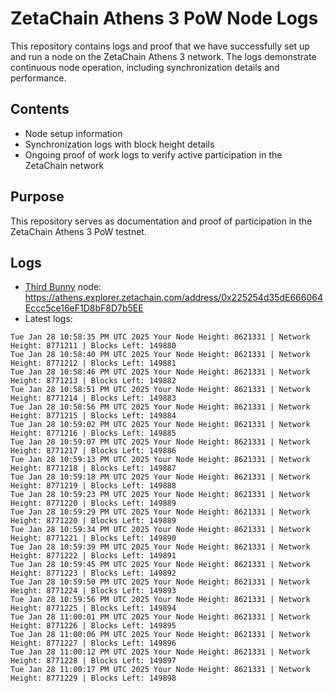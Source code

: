 # ZetaChain Athens 3 PoW Node Logs
This repository contains logs and proof that we have successfully set up and run a node on the ZetaChain Athens 3 network. The logs demonstrate continuous node operation, including synchronization details and performance.

## Contents
- Node setup information
- Synchronization logs with block height details
- Ongoing proof of work logs to verify active participation in the ZetaChain network

## Purpose
This repository serves as documentation and proof of participation in the ZetaChain Athens 3 PoW testnet.

## Logs

- [Third Bunny](https://thirdbunny.xyz/) node: https://athens.explorer.zetachain.com/address/0x225254d35dE666064Eccc5ce16eF1D8bF8D7b5EE
- Latest logs:
```
Tue Jan 28 10:58:35 PM UTC 2025 Your Node Height: 8621331 | Network Height: 8771211 | Blocks Left: 149880
Tue Jan 28 10:58:40 PM UTC 2025 Your Node Height: 8621331 | Network Height: 8771212 | Blocks Left: 149881
Tue Jan 28 10:58:46 PM UTC 2025 Your Node Height: 8621331 | Network Height: 8771213 | Blocks Left: 149882
Tue Jan 28 10:58:51 PM UTC 2025 Your Node Height: 8621331 | Network Height: 8771214 | Blocks Left: 149883
Tue Jan 28 10:58:56 PM UTC 2025 Your Node Height: 8621331 | Network Height: 8771215 | Blocks Left: 149884
Tue Jan 28 10:59:02 PM UTC 2025 Your Node Height: 8621331 | Network Height: 8771216 | Blocks Left: 149885
Tue Jan 28 10:59:07 PM UTC 2025 Your Node Height: 8621331 | Network Height: 8771217 | Blocks Left: 149886
Tue Jan 28 10:59:13 PM UTC 2025 Your Node Height: 8621331 | Network Height: 8771218 | Blocks Left: 149887
Tue Jan 28 10:59:18 PM UTC 2025 Your Node Height: 8621331 | Network Height: 8771219 | Blocks Left: 149888
Tue Jan 28 10:59:23 PM UTC 2025 Your Node Height: 8621331 | Network Height: 8771220 | Blocks Left: 149889
Tue Jan 28 10:59:29 PM UTC 2025 Your Node Height: 8621331 | Network Height: 8771220 | Blocks Left: 149889
Tue Jan 28 10:59:34 PM UTC 2025 Your Node Height: 8621331 | Network Height: 8771221 | Blocks Left: 149890
Tue Jan 28 10:59:39 PM UTC 2025 Your Node Height: 8621331 | Network Height: 8771222 | Blocks Left: 149891
Tue Jan 28 10:59:45 PM UTC 2025 Your Node Height: 8621331 | Network Height: 8771223 | Blocks Left: 149892
Tue Jan 28 10:59:50 PM UTC 2025 Your Node Height: 8621331 | Network Height: 8771224 | Blocks Left: 149893
Tue Jan 28 10:59:56 PM UTC 2025 Your Node Height: 8621331 | Network Height: 8771225 | Blocks Left: 149894
Tue Jan 28 11:00:01 PM UTC 2025 Your Node Height: 8621331 | Network Height: 8771226 | Blocks Left: 149895
Tue Jan 28 11:00:06 PM UTC 2025 Your Node Height: 8621331 | Network Height: 8771227 | Blocks Left: 149896
Tue Jan 28 11:00:12 PM UTC 2025 Your Node Height: 8621331 | Network Height: 8771228 | Blocks Left: 149897
Tue Jan 28 11:00:17 PM UTC 2025 Your Node Height: 8621331 | Network Height: 8771229 | Blocks Left: 149898
```
